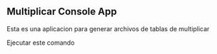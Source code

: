 ## Multiplicar Console App

Esta es una aplicacion para generar archivos de tablas de multiplicar

Ejecutar este comando
